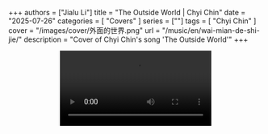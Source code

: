 +++
authors = ["Jialu Li"]
title = "The Outside World | Chyi Chin"
date = "2025-07-26"
categories = [
    "Covers"
]
series = [""]
tags = [
    "Chyi Chin"
]
cover = "/images/cover/外面的世界.png"
url = "/music/en/wai-mian-de-shi-jie/"
description = "Cover of Chyi Chin's song 'The Outside World'"
+++
<!DOCTYPE html>
<html lang="en">
<head>
    <meta charset="UTF-8">
    <meta name="viewport" content="width=device-width, initial-scale=1.0">
    <link rel="stylesheet" href="/assets/css/styles.css">
    <script src="/assets/js/toc.js"></script>    
</head>
<body>
    <article>
        <section>
            <div class="container" style="display: flex; justify-content: center;">
              <video controls style="max-width:100%; height:auto;">
                <source src="https://pub-5b6dc435fbf3499ca474b4b6941cb647.r2.dev/%E5%A4%96%E9%9D%A2%E7%9A%84%E4%B8%96%E7%95%8C.mp4" type="video/mp4">
                Your browser does not support HTML5 video playback.
              </video>
            </div>
        </section>
    </article>
</body>
</html>
